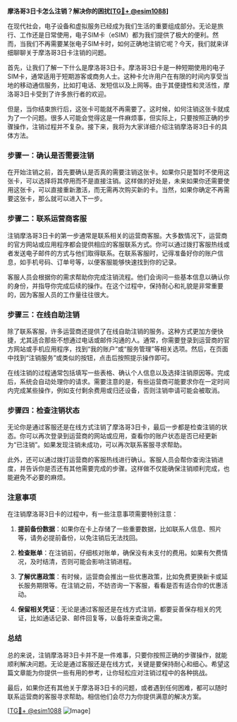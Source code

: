 **摩洛哥3日卡怎么注销？解决你的困扰[[TG💪+ @esim1088](https://t.me/s/esim1088)]**

在现代社会，电子设备和虚拟服务已经成为我们生活的重要组成部分。无论是旅行、工作还是日常使用，电子SIM卡（eSIM）都为我们提供了极大的便利。然而，当我们不再需要某张电子SIM卡时，如何正确地注销它呢？今天，我们就来详细聊聊关于摩洛哥3日卡注销的问题。

首先，让我们了解一下什么是摩洛哥3日卡。摩洛哥3日卡是一种短期使用的电子SIM卡，通常适用于短期游客或商务人士。这种卡允许用户在有限的时间内享受当地的移动通信服务，比如打电话、发短信以及上网等。由于其便捷性和灵活性，摩洛哥3日卡受到了许多旅行者的欢迎。

但是，当你结束旅行后，这张卡可能就不再需要了。这时候，如何注销这张卡就成为了一个问题。很多人可能会觉得这是一件麻烦事，但实际上，只要按照正确的步骤操作，注销过程并不复杂。接下来，我将为大家详细介绍注销摩洛哥3日卡的具体方法。

### 步骤一：确认是否需要注销

在开始注销之前，首先要确认是否真的需要注销这张卡。如果你只是暂时不使用这张卡，可以选择将其停用而不是直接注销。这样做的好处是，未来如果你还需要使用这张卡，可以直接重新激活，而无需再次购买新的卡。当然，如果你确定不再需要这张卡，那么就可以进入下一步。

### 步骤二：联系运营商客服

注销摩洛哥3日卡的第一步通常是联系相关的运营商客服。大多数情况下，运营商的官方网站或应用程序都会提供相应的客服联系方式。你可以通过拨打客服热线或者发送电子邮件的方式与他们取得联系。在联系客服时，记得准备好你的账户信息，如手机号码、订单号等，以便客服能够快速找到你的记录。

客服人员会根据你的需求帮助你完成注销流程。他们会询问一些基本信息以确认你的身份，并指导你完成后续的操作。在这个过程中，保持耐心和礼貌是非常重要的，因为客服人员的工作量往往很大。

### 步骤三：在线自助注销

除了联系客服，许多运营商还提供了在线自助注销的服务。这种方式更加方便快捷，尤其适合那些不想通过电话或邮件沟通的人。通常，你需要登录到运营商的官方网站或手机应用程序，找到“我的账户”或“服务管理”等相关选项。然后，在页面中找到“注销服务”或类似的按钮，点击后按照提示操作即可。

在线注销的过程通常包括填写一些表格、确认个人信息以及选择注销原因等。完成后，系统会自动处理你的请求。需要注意的是，有些运营商可能要求你在一定时间内完成某些操作，例如支付剩余费用或归还设备，否则注销申请可能会被取消。

### 步骤四：检查注销状态

无论你是通过客服还是在线方式注销了摩洛哥3日卡，最后一步都是检查注销的状态。你可以再次登录到运营商的网站或应用，查看你的账户状态是否已经更新为“已注销”。如果发现注销未成功，可以再次联系客服寻求帮助。

此外，还可以通过拨打运营商的客服热线进行确认。客服人员会帮你查询注销进度，并告诉你是否还有其他需要完成的步骤。这样做不仅能确保注销顺利完成，也能避免不必要的麻烦。

### 注意事项

在注销摩洛哥3日卡的过程中，有一些注意事项需要特别注意：

1. **提前备份数据**：如果你在卡上存储了一些重要数据，比如联系人信息、照片等，请务必提前备份，以免注销后无法找回。
   
2. **检查账单**：在注销前，仔细核对账单，确保没有未支付的费用。如果有欠费情况，及时结清，否则可能会影响注销进程。

3. **了解优惠政策**：有时候，运营商会推出一些优惠政策，比如免费更换新卡或延长服务期限等。在注销之前，不妨咨询一下客服，看看是否有适合你的优惠活动。

4. **保留相关凭证**：无论是通过客服还是在线方式注销，都要妥善保存相关的凭证，比如通话记录、邮件回复等，以备将来查询之需。

### 总结

总的来说，注销摩洛哥3日卡并不是一件难事，只要你按照正确的步骤操作，就能顺利解决问题。无论是通过客服还是在线方式，关键是要保持耐心和细心。希望这篇文章能为你提供一些有用的参考，让你轻松应对注销过程中的各种挑战。

最后，如果你还有其他关于摩洛哥3日卡的问题，或者遇到任何困难，都可以随时联系运营商的客服寻求帮助。相信他们会尽力为你提供满意的解决方案。

[[TG💪+ @esim1088](https://t.me/s/esim1088) ![Image](https://i.postimg.cc/4NQfJmqS/Snipaste-2025-05-13-00-14-12.png)]